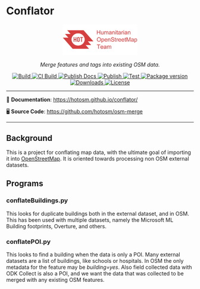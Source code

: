 # Conflator

<!-- markdownlint-disable -->
<p align="center">
  <img src="https://github.com/hotosm/fmtm/blob/main/images/hot_logo.png?raw=true" style="width: 200px;" alt="HOT"></a>
</p>
<p align="center">
  <em>Merge features and tags into existing OSM data.</em>
</p>
<p align="center">
  <a href="https://github.com/hotosm/osm-merge/actions/workflows/build.yml" target="_blank">
      <img src="https://github.com/hotosm/osm-merge/actions/workflows/build.yml/badge.svg" alt="Build">
  </a>
  <a href="https://github.com/hotosm/osm-merge/actions/workflows/build-ci.yml" target="_blank">
      <img src="https://github.com/hotosm/osm-merge/actions/workflows/build-ci.yml/badge.svg" alt="CI Build">
  </a>
  <a href="https://github.com/hotosm/osm-merge/actions/workflows/docs.yml" target="_blank">
      <img src="https://github.com/hotosm/osm-merge/actions/workflows/docs.yml/badge.svg" alt="Publish Docs">
  </a>
  <a href="https://github.com/hotosm/osm-merge/actions/workflows/publish.yml" target="_blank">
      <img src="https://github.com/hotosm/osm-merge/actions/workflows/publish.yml/badge.svg" alt="Publish">
  </a>
  <a href="https://github.com/hotosm/osm-merge/actions/workflows/pytest.yml" target="_blank">
      <img src="https://github.com/hotosm/osm-merge/actions/workflows/pytest.yml/badge.svg" alt="Test">
  </a>
  <a href="https://pypi.org/project/conflator" target="_blank">
      <img src="https://img.shields.io/pypi/v/conflator?color=%2334D058&label=pypi%20package" alt="Package version">
  </a>
  <a href="https://pypistats.org/packages/conflator" target="_blank">
      <img src="https://img.shields.io/pypi/dm/conflator.svg" alt="Downloads">
  </a>
  <a href="https://github.com/hotosm/osm-merge/blob/main/LICENSE.md" target="_blank">
      <img src="https://img.shields.io/github/license/hotosm/osm-merge.svg" alt="License">
  </a>
</p>

---

📖 **Documentation**: <a href="https://hotosm.github.io/conflator/" target="_blank">https://hotosm.github.io/conflator/</a>

🖥️ **Source Code**: <a href="https://github.com/hotosm/osm-merge" target="_blank">https://github.com/hotosm/osm-merge</a>

---

<!-- markdownlint-enable -->

## Background

This is a project for conflating map data,
with the ultimate goal of importing it into
[OpenStreetMap](https://www.openstreetmap.org). It
is oriented towards processing non OSM external datasets.

## Programs

### conflateBuildings.py

This looks for duplicate buildings both in the
external dataset, and in OSM. This has been used with
multiple datasets, namely the Microsoft ML Building
footprints, Overture, and others.

### conflatePOI.py

This looks to find a building when the data is only a POI. Many
external datasets are a list of buildings, like schools or
hospitals. In OSM the only metadata for the feature may be
_building=yes_. Also field collected data with ODK Collect is also a
POI, and we want the data that was collected to be merged with any
existing OSM features.
